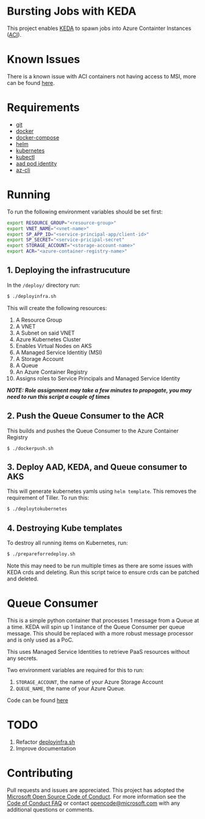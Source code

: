# Bursting Jobs with KEDA
This project enables [KEDA](https://github.com/kedacore/keda) to spawn jobs into
Azure Containter Instances 
([ACI](https://azure.microsoft.com/en-us/services/container-instances/)).

# Known Issues
There is a known issue with ACI containers not having access to MSI, more can
be found [here](https://github.com/Azure/azure-sdk-for-python/issues/8557).

# Requirements

* [git](https://git-scm.com/)
* [docker](https://docker.com)
* [docker-compose](https://docs.docker.com/compose/install/)
* [helm](https://helm.sh/)
* [kubernetes](https://kubernetes.io/)
* [kubectl](https://kubernetes.io/docs/reference/kubectl/overview/)
* [aad pod identity](https://github.com/Azure/aad-pod-identity)
* [az-cli](https://docs.microsoft.com/en-us/cli/azure/install-azure-cli?view=azure-cli-latest)

# Running

To run the following environment variables should be set first:
```sh
export RESOURCE_GROUP="<resource-group>"
export VNET_NAME="<vnet-name>"
export SP_APP_ID="<service-principal-app/client-id>"
export SP_SECRET="<service-pricipal-secret"
export STORAGE_ACCOUNT="<storage-account-name>"
export ACR="<azure-container-registry-name>"
```

## 1. Deploying the infrastrucuture
In the `/deploy/` directory run:
```sh
$ ./deployinfra.sh
```
This will create the following resources:

1. A Resource Group
2. A VNET
3. A Subnet on said VNET
4. Azure Kubernetes Cluster
5. Enables Virtual Nodes on AKS
6. A Managed Service Identitiy (MSI)
7. A Storage Account 
8. A Queue
9. An Azure Container Registry
10. Assigns roles to Service Principals and Managed Service Identity

***NOTE: Role assignment may take a few minutes to propogate, you may need to 
run this script a couple of times***

## 2. Push the Queue Consumer to the ACR
This builds and pushes the Queue Consumer to the Azure Container Registry

```
$ ./dockerpush.sh
```

## 3. Deploy AAD, KEDA, and Queue consumer to AKS
This will generate kubernetes yamls using `helm template`. This removes the 
requirement of Tiller. To run this:

```sh
$ ./deploytokubernetes
```

## 4. Destroying Kube templates
To destroy all running items on Kubernetes, run:

```sh
$ ./prepareforredeploy.sh
```

Note this may need to be run multiple times as there are some issues with KEDA
crds and deleting. Run this script twice to ensure crds can be patched and 
deleted.

# Queue Consumer
This is a simple python container that processes 1 message from a Queue at a
time. KEDA will spin up 1 instance of the Queue Consumer per queue message. This
should be replaced with a more robust message processor and is only used as a
PoC.

This uses Managed Service Identities to retrieve PaaS resources without any 
secrets.

Two environment variables are required for this to run:
1. `STORAGE_ACCOUNT`, the name of your Azure Storage Account
2. `QUEUE_NAME`, the name of your Azure Queue.

Code can be found [here](./queueconsumer/main.py)

# TODO
1. Refactor [deployinfra.sh](./deploy/deployinfra.sh)
2. Improve documentation

# Contributing

Pull requests and issues are appreciated.
This project has adopted the 
[Microsoft Open Source Code of Conduct](https://opensource.microsoft.com/codeofconduct/).
For more information see the 
[Code of Conduct FAQ](https://opensource.microsoft.com/codeofconduct/faq/) 
or contact [opencode@microsoft.com](mailto:opencode@microsoft.com) 
with any additional questions or comments.
